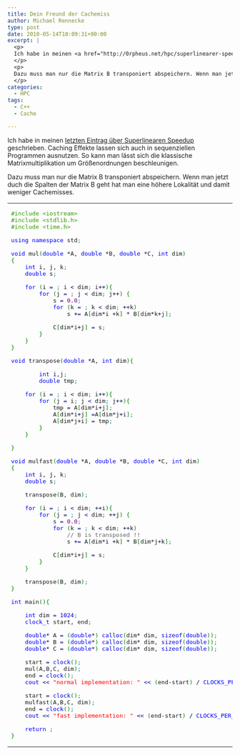 ```yaml
---
title: Dein Freund der Cachemiss
author: Michael Rennecke
type: post
date: 2010-05-14T10:09:31+00:00
excerpt: |
  <p>
  Ich habe in meinen <a href="http://0rpheus.net/hpc/superlinearer-speedup">letzten Eintrag &uuml;ber Superlinearen Speedup</a> geschrieben. Caching Effekte lassen sich auch in sequenziellen Programmen ausnutzen. So kann man l&auml;sst sich die klassische Matrixmultiplikation um Gr&ouml;&szlig;enordnungen beschleunigen.
  </p>
  <p>
  Dazu muss man nur die Matrix B transponiert abspeichern. Wenn man jetzt duch die Spalten der Matrix B geht hat man eine h&ouml;here Lokalit&auml;t und damit weniger Cachemisses.
  </p>
categories:
  - HPC
tags:
  - C++
  - Cache

---
```

Ich habe in meinen [letzten Eintrag &uuml;ber Superlinearen Speedup][1] geschrieben. Caching Effekte lassen sich auch in sequenziellen Programmen ausnutzen. So kann man l&auml;sst sich die klassische Matrixmultiplikation um Gr&ouml;&szlig;enordnungen beschleunigen. 

Dazu muss man nur die Matrix B transponiert abspeichern. Wenn man jetzt duch die Spalten der Matrix B geht hat man eine h&ouml;here Lokalit&auml;t und damit weniger Cachemisses. 

<div class="wp_syntax">
  <table>
    <tr>
      <td class="code">
        <pre class="cpp" style="font-family:monospace;"><span style="color: #339900;">#include &lt;iostream&gt;</span>
<span style="color: #339900;">#include &lt;stdlib.h&gt;</span>
<span style="color: #339900;">#include &lt;time.h&gt;</span>
&nbsp;
<span style="color: #0000ff;">using</span> <span style="color: #0000ff;">namespace</span> std<span style="color: #008080;">;</span>
&nbsp;
<span style="color: #0000ff;">void</span> mul<span style="color: #008000;">&#40;</span><span style="color: #0000ff;">double</span> <span style="color: #000040;">*</span>A, <span style="color: #0000ff;">double</span> <span style="color: #000040;">*</span>B, <span style="color: #0000ff;">double</span> <span style="color: #000040;">*</span>C, <span style="color: #0000ff;">int</span> dim<span style="color: #008000;">&#41;</span>
<span style="color: #008000;">&#123;</span>
    <span style="color: #0000ff;">int</span> i, j, k<span style="color: #008080;">;</span>
    <span style="color: #0000ff;">double</span> s<span style="color: #008080;">;</span>
&nbsp;
    <span style="color: #0000ff;">for</span> <span style="color: #008000;">&#40;</span>i <span style="color: #000080;">=</span> <span style="color: #0000dd;"></span><span style="color: #008080;">;</span> i <span style="color: #000080;">&lt;</span> dim<span style="color: #008080;">;</span> i<span style="color: #000040;">++</span><span style="color: #008000;">&#41;</span><span style="color: #008000;">&#123;</span>
        <span style="color: #0000ff;">for</span> <span style="color: #008000;">&#40;</span>j <span style="color: #000080;">=</span> <span style="color: #0000dd;"></span><span style="color: #008080;">;</span> j <span style="color: #000080;">&lt;</span> dim<span style="color: #008080;">;</span> j<span style="color: #000040;">++</span><span style="color: #008000;">&#41;</span> <span style="color: #008000;">&#123;</span>
            s <span style="color: #000080;">=</span> <span style="color:#800080;">0.0</span><span style="color: #008080;">;</span>
            <span style="color: #0000ff;">for</span> <span style="color: #008000;">&#40;</span>k <span style="color: #000080;">=</span> <span style="color: #0000dd;"></span><span style="color: #008080;">;</span> k <span style="color: #000080;">&lt;</span> dim<span style="color: #008080;">;</span> <span style="color: #000040;">++</span>k<span style="color: #008000;">&#41;</span>
                s <span style="color: #000040;">+</span><span style="color: #000080;">=</span> A<span style="color: #008000;">&#91;</span>dim<span style="color: #000040;">*</span>i <span style="color: #000040;">+</span>k<span style="color: #008000;">&#93;</span> <span style="color: #000040;">*</span> B<span style="color: #008000;">&#91;</span>dim<span style="color: #000040;">*</span>k<span style="color: #000040;">+</span>j<span style="color: #008000;">&#93;</span><span style="color: #008080;">;</span>
&nbsp;
            C<span style="color: #008000;">&#91;</span>dim<span style="color: #000040;">*</span>i<span style="color: #000040;">+</span>j<span style="color: #008000;">&#93;</span> <span style="color: #000080;">=</span> s<span style="color: #008080;">;</span>
        <span style="color: #008000;">&#125;</span>
    <span style="color: #008000;">&#125;</span>
<span style="color: #008000;">&#125;</span>
&nbsp;
<span style="color: #0000ff;">void</span> transpose<span style="color: #008000;">&#40;</span><span style="color: #0000ff;">double</span> <span style="color: #000040;">*</span>A, <span style="color: #0000ff;">int</span> dim<span style="color: #008000;">&#41;</span><span style="color: #008000;">&#123;</span>
&nbsp;
        <span style="color: #0000ff;">int</span> i,j<span style="color: #008080;">;</span>
        <span style="color: #0000ff;">double</span> tmp<span style="color: #008080;">;</span>
&nbsp;
    <span style="color: #0000ff;">for</span> <span style="color: #008000;">&#40;</span>i <span style="color: #000080;">=</span> <span style="color: #0000dd;"></span><span style="color: #008080;">;</span> i <span style="color: #000080;">&lt;</span> dim<span style="color: #008080;">;</span> i<span style="color: #000040;">++</span><span style="color: #008000;">&#41;</span><span style="color: #008000;">&#123;</span>
        <span style="color: #0000ff;">for</span> <span style="color: #008000;">&#40;</span>j <span style="color: #000080;">=</span> i<span style="color: #008080;">;</span> j <span style="color: #000080;">&lt;</span> dim<span style="color: #008080;">;</span> j<span style="color: #000040;">++</span><span style="color: #008000;">&#41;</span><span style="color: #008000;">&#123;</span>
            tmp <span style="color: #000080;">=</span> A<span style="color: #008000;">&#91;</span>dim<span style="color: #000040;">*</span>i<span style="color: #000040;">+</span>j<span style="color: #008000;">&#93;</span><span style="color: #008080;">;</span>
            A<span style="color: #008000;">&#91;</span>dim<span style="color: #000040;">*</span>i<span style="color: #000040;">+</span>j<span style="color: #008000;">&#93;</span> <span style="color: #000080;">=</span>A<span style="color: #008000;">&#91;</span>dim<span style="color: #000040;">*</span>j<span style="color: #000040;">+</span>i<span style="color: #008000;">&#93;</span><span style="color: #008080;">;</span>
            A<span style="color: #008000;">&#91;</span>dim<span style="color: #000040;">*</span>j<span style="color: #000040;">+</span>i<span style="color: #008000;">&#93;</span> <span style="color: #000080;">=</span> tmp<span style="color: #008080;">;</span>
        <span style="color: #008000;">&#125;</span>
    <span style="color: #008000;">&#125;</span>
&nbsp;
<span style="color: #008000;">&#125;</span>
&nbsp;
<span style="color: #0000ff;">void</span> mulfast<span style="color: #008000;">&#40;</span><span style="color: #0000ff;">double</span> <span style="color: #000040;">*</span>A, <span style="color: #0000ff;">double</span> <span style="color: #000040;">*</span>B, <span style="color: #0000ff;">double</span> <span style="color: #000040;">*</span>C, <span style="color: #0000ff;">int</span> dim<span style="color: #008000;">&#41;</span>
<span style="color: #008000;">&#123;</span>
    <span style="color: #0000ff;">int</span> i, j, k<span style="color: #008080;">;</span>
    <span style="color: #0000ff;">double</span> s<span style="color: #008080;">;</span>
&nbsp;
    transpose<span style="color: #008000;">&#40;</span>B, dim<span style="color: #008000;">&#41;</span><span style="color: #008080;">;</span>
&nbsp;
    <span style="color: #0000ff;">for</span> <span style="color: #008000;">&#40;</span>i <span style="color: #000080;">=</span> <span style="color: #0000dd;"></span><span style="color: #008080;">;</span> i <span style="color: #000080;">&lt;</span> dim<span style="color: #008080;">;</span> <span style="color: #000040;">++</span>i<span style="color: #008000;">&#41;</span><span style="color: #008000;">&#123;</span>
        <span style="color: #0000ff;">for</span> <span style="color: #008000;">&#40;</span>j <span style="color: #000080;">=</span> <span style="color: #0000dd;"></span><span style="color: #008080;">;</span> j <span style="color: #000080;">&lt;</span> dim<span style="color: #008080;">;</span> <span style="color: #000040;">++</span>j<span style="color: #008000;">&#41;</span> <span style="color: #008000;">&#123;</span>
            s <span style="color: #000080;">=</span> <span style="color:#800080;">0.0</span><span style="color: #008080;">;</span>
            <span style="color: #0000ff;">for</span> <span style="color: #008000;">&#40;</span>k <span style="color: #000080;">=</span> <span style="color: #0000dd;"></span><span style="color: #008080;">;</span> k <span style="color: #000080;">&lt;</span> dim<span style="color: #008080;">;</span> <span style="color: #000040;">++</span>k<span style="color: #008000;">&#41;</span>
                <span style="color: #666666;">// B is transposed !!</span>
                s <span style="color: #000040;">+</span><span style="color: #000080;">=</span> A<span style="color: #008000;">&#91;</span>dim<span style="color: #000040;">*</span>i <span style="color: #000040;">+</span>k<span style="color: #008000;">&#93;</span> <span style="color: #000040;">*</span> B<span style="color: #008000;">&#91;</span>dim<span style="color: #000040;">*</span>j<span style="color: #000040;">+</span>k<span style="color: #008000;">&#93;</span><span style="color: #008080;">;</span>
&nbsp;
            C<span style="color: #008000;">&#91;</span>dim<span style="color: #000040;">*</span>i<span style="color: #000040;">+</span>j<span style="color: #008000;">&#93;</span> <span style="color: #000080;">=</span> s<span style="color: #008080;">;</span>
        <span style="color: #008000;">&#125;</span>
    <span style="color: #008000;">&#125;</span>
&nbsp;
    transpose<span style="color: #008000;">&#40;</span>B, dim<span style="color: #008000;">&#41;</span><span style="color: #008080;">;</span>
<span style="color: #008000;">&#125;</span>
&nbsp;
<span style="color: #0000ff;">int</span> main<span style="color: #008000;">&#40;</span><span style="color: #008000;">&#41;</span><span style="color: #008000;">&#123;</span>
&nbsp;
    <span style="color: #0000ff;">int</span> dim <span style="color: #000080;">=</span> <span style="color: #0000dd;">1024</span><span style="color: #008080;">;</span>
    <span style="color: #0000ff;">clock_t</span> start, end<span style="color: #008080;">;</span>
&nbsp;
    <span style="color: #0000ff;">double</span><span style="color: #000040;">*</span> A <span style="color: #000080;">=</span> <span style="color: #008000;">&#40;</span><span style="color: #0000ff;">double</span><span style="color: #000040;">*</span><span style="color: #008000;">&#41;</span> <span style="color: #0000dd;">calloc</span><span style="color: #008000;">&#40;</span>dim<span style="color: #000040;">*</span> dim, <span style="color: #0000dd;">sizeof</span><span style="color: #008000;">&#40;</span><span style="color: #0000ff;">double</span><span style="color: #008000;">&#41;</span><span style="color: #008000;">&#41;</span><span style="color: #008080;">;</span>
    <span style="color: #0000ff;">double</span><span style="color: #000040;">*</span> B <span style="color: #000080;">=</span> <span style="color: #008000;">&#40;</span><span style="color: #0000ff;">double</span><span style="color: #000040;">*</span><span style="color: #008000;">&#41;</span> <span style="color: #0000dd;">calloc</span><span style="color: #008000;">&#40;</span>dim<span style="color: #000040;">*</span> dim, <span style="color: #0000dd;">sizeof</span><span style="color: #008000;">&#40;</span><span style="color: #0000ff;">double</span><span style="color: #008000;">&#41;</span><span style="color: #008000;">&#41;</span><span style="color: #008080;">;</span>
    <span style="color: #0000ff;">double</span><span style="color: #000040;">*</span> C <span style="color: #000080;">=</span> <span style="color: #008000;">&#40;</span><span style="color: #0000ff;">double</span><span style="color: #000040;">*</span><span style="color: #008000;">&#41;</span> <span style="color: #0000dd;">calloc</span><span style="color: #008000;">&#40;</span>dim<span style="color: #000040;">*</span> dim, <span style="color: #0000dd;">sizeof</span><span style="color: #008000;">&#40;</span><span style="color: #0000ff;">double</span><span style="color: #008000;">&#41;</span><span style="color: #008000;">&#41;</span><span style="color: #008080;">;</span>
&nbsp;
    start <span style="color: #000080;">=</span> <span style="color: #0000dd;">clock</span><span style="color: #008000;">&#40;</span><span style="color: #008000;">&#41;</span><span style="color: #008080;">;</span>
    mul<span style="color: #008000;">&#40;</span>A,B,C, dim<span style="color: #008000;">&#41;</span><span style="color: #008080;">;</span>
    end <span style="color: #000080;">=</span> <span style="color: #0000dd;">clock</span><span style="color: #008000;">&#40;</span><span style="color: #008000;">&#41;</span><span style="color: #008080;">;</span>
    <span style="color: #0000dd;">cout</span> <span style="color: #000080;">&lt;&lt;</span> <span style="color: #FF0000;">"normal implementation: "</span> <span style="color: #000080;">&lt;&lt;</span> <span style="color: #008000;">&#40;</span>end<span style="color: #000040;">-</span>start<span style="color: #008000;">&#41;</span> <span style="color: #000040;">/</span> <span style="color: #0000ff;">CLOCKS_PER_SEC</span> <span style="color: #000080;">&lt;&lt;</span> <span style="color: #FF0000;">" seconds"</span> <span style="color: #000080;">&lt;&lt;</span> endl<span style="color: #008080;">;</span>
&nbsp;
    start <span style="color: #000080;">=</span> <span style="color: #0000dd;">clock</span><span style="color: #008000;">&#40;</span><span style="color: #008000;">&#41;</span><span style="color: #008080;">;</span>
    mulfast<span style="color: #008000;">&#40;</span>A,B,C, dim<span style="color: #008000;">&#41;</span><span style="color: #008080;">;</span>
    end <span style="color: #000080;">=</span> <span style="color: #0000dd;">clock</span><span style="color: #008000;">&#40;</span><span style="color: #008000;">&#41;</span><span style="color: #008080;">;</span>
    <span style="color: #0000dd;">cout</span> <span style="color: #000080;">&lt;&lt;</span> <span style="color: #FF0000;">"fast implementation: "</span> <span style="color: #000080;">&lt;&lt;</span> <span style="color: #008000;">&#40;</span>end<span style="color: #000040;">-</span>start<span style="color: #008000;">&#41;</span> <span style="color: #000040;">/</span> <span style="color: #0000ff;">CLOCKS_PER_SEC</span> <span style="color: #000080;">&lt;&lt;</span> <span style="color: #FF0000;">" seconds"</span> <span style="color: #000080;">&lt;&lt;</span> endl<span style="color: #008080;">;</span>
&nbsp;
    <span style="color: #0000ff;">return</span> <span style="color: #0000dd;"></span><span style="color: #008080;">;</span>
<span style="color: #008000;">&#125;</span></pre>
      </td>
    </tr>
  </table>
</div>

 [1]: http://0rpheus.net/hpc/superlinearer-speedup